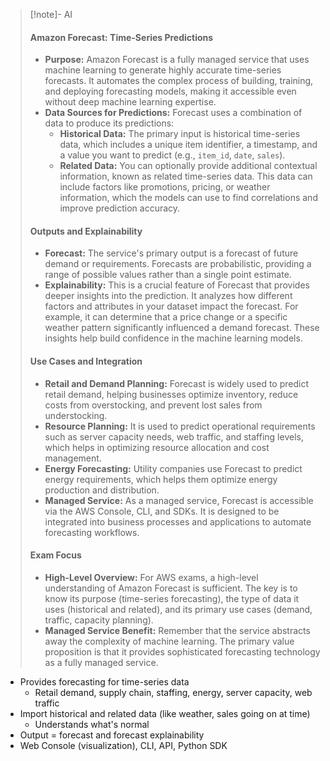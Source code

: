 > [!note]- AI
> #### Amazon Forecast: Time-Series Predictions
> - **Purpose:** Amazon Forecast is a fully managed service that uses machine learning to generate highly accurate time-series forecasts. It automates the complex process of building, training, and deploying forecasting models, making it accessible even without deep machine learning expertise.
> - **Data Sources for Predictions:** Forecast uses a combination of data to produce its predictions:
>     - **Historical Data:** The primary input is historical time-series data, which includes a unique item identifier, a timestamp, and a value you want to predict (e.g., `item_id`, `date`, `sales`).
>     - **Related Data:** You can optionally provide additional contextual information, known as related time-series data. This data can include factors like promotions, pricing, or weather information, which the models can use to find correlations and improve prediction accuracy.
> #### Outputs and Explainability
> - **Forecast:** The service's primary output is a forecast of future demand or requirements. Forecasts are probabilistic, providing a range of possible values rather than a single point estimate.
> - **Explainability:** This is a crucial feature of Forecast that provides deeper insights into the prediction. It analyzes how different factors and attributes in your dataset impact the forecast. For example, it can determine that a price change or a specific weather pattern significantly influenced a demand forecast. These insights help build confidence in the machine learning models.
> #### Use Cases and Integration
> - **Retail and Demand Planning:** Forecast is widely used to predict retail demand, helping businesses optimize inventory, reduce costs from overstocking, and prevent lost sales from understocking.
> - **Resource Planning:** It is used to predict operational requirements such as server capacity needs, web traffic, and staffing levels, which helps in optimizing resource allocation and cost management.
> - **Energy Forecasting:** Utility companies use Forecast to predict energy requirements, which helps them optimize energy production and distribution.
> - **Managed Service:** As a managed service, Forecast is accessible via the AWS Console, CLI, and SDKs. It is designed to be integrated into business processes and applications to automate forecasting workflows.
> #### Exam Focus
> - **High-Level Overview:** For AWS exams, a high-level understanding of Amazon Forecast is sufficient. The key is to know its purpose (time-series forecasting), the type of data it uses (historical and related), and its primary use cases (demand, traffic, capacity planning).
> - **Managed Service Benefit:** Remember that the service abstracts away the complexity of machine learning. The primary value proposition is that it provides sophisticated forecasting technology as a fully managed service.
> 

- Provides forecasting for time-series data
	- Retail demand, supply chain, staffing, energy, server capacity, web traffic
- Import historical and related data (like weather, sales going on at time)
	- Understands what's normal
- Output = forecast and forecast explainability
- Web Console (visualization), CLI, API, Python SDK